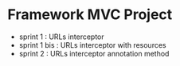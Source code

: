 # Framework MVC Project

- sprint 1 : URLs interceptor
- sprint 1 bis : URLs interceptor with resources
- sprint 2 : URLs interceptor annotation method